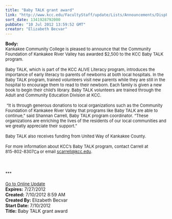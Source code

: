 ```yaml
---
title: "Baby TALK grant award"
link: "http://www.kcc.edu/FacultyStaff/update/Lists/Announcements/DispForm.aspx?ID=754"
sort_date: 1341928792000
pubDate: "10 Jul 2012 13:59:52 GMT"
creator: "Elizabeth Becvar"
---
```


<div><b>Body:</b> <div class="ExternalClass6580B8090DBB43278FC25EE41CFCA527">
<div><font size="2">Kankakee Community College is pleased to announce that the Community Foundation of Kankakee River Valley has awarded $2,500 to the KCC Baby TALK program. </font></div><font size="2">
<div><br />Baby TALK, which is part of the KCC ALIVE Literacy program, introduces the importance of early literacy to parents of newborns at both local hospitals. In the Baby TALK program, trained volunteers visit new parents while they are still in the hospital to encourage them to read to their newborn. Each family is given a new book to begin their child’s library. Baby TALK volunteers are trained through the Adult and Community Education Division at KCC.</div>
<div><br /> “It is through generous donations to local organizations such as the Community Foundation of Kankakee River Valley that programs like Baby TALK are able to continue,” said Shannan Carrell, Baby TALK program coordinator. “These organizations are enriching the lives of the residents of our local communities and we greatly appreciate their support.”</div>
<div><br />Baby TALK also receives funding from United Way of Kankakee County.</div>
<div><br />For more information about KCC’s Baby TALK program, contact Carrell at </font><span style="white-space:nowrap" class="baec5a81-e4d6-4674-97f3-e9220f0136c1"><font size="2">815-802-8307</font><a style="border-bottom:medium none;position:static !important;border-left:medium none;margin:0px;width:16px;bottom:0px;display:inline;white-space:nowrap;float:none;height:16px;vertical-align:middle;overflow:hidden;border-top:medium none;top:0px;cursor:hand;right:0px;border-right:medium none;left:0px" title="Call: 815-802-8307" href="/FacultyStaff/update/Lists/Announcements/EditForm.aspx?ID=754&amp;Source=/FacultyStaff/update/_layouts/sitemanager.aspx?SmtContext%3DSPList%3a7e45450e-520d-4ad3-81dd-a79ebcc75df4?SPWeb%3a6dd7d01a-f4b3-47f9-8d35-b60692caa2f7%3a%26SmtContextExpanded%3DTrue%26Filter%3D1%26pgsz%3D100%26vrmode%3DFalse%26lvn%3DUnexpired%20Announcements#"><font size="2"><img style="border-bottom:medium none;position:static !important;border-left:medium none;margin:0px;width:16px;bottom:0px;display:inline;white-space:nowrap;float:none;height:16px;vertical-align:middle;overflow:hidden;border-top:medium none;top:0px;cursor:hand;right:0px;border-right:medium none;left:0px" title="Call: 815-802-8307" /></font></a></span><font size="2"> or email </font><a href="mailto:scarrell@kcc.edu"><font size="2">scarrell@kcc.edu</font></a><font size="2">.<br /></div></font>
<div><font size="2"></font> </div>
<div><font size="2"></font> </div>
<div> </div>
<div><font size="2">***</font></div>
<div><font size="2"></font> </div>
<div><a href="/FacultyStaff/update/Pages/dailyupdate.aspx"><font size="2">Go to Online Update</font></a></div></div></div>
<div><b>Expires:</b> 7/27/2012</div>
<div><b>Created:</b> 7/10/2012 8:59 AM</div>
<div><b>Created By:</b> Elizabeth Becvar</div>
<div><b>Start Date:</b> 7/10/2012</div>
<div><b>Title:</b> Baby TALK grant award</div>
